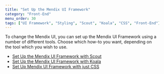 ```yaml
---
title: "Set Up the Mendix UI Framework"
category: "Front-End"
menu_order: 30
tags: ["UI Framework", "Styling", "Scout", "Koala", "CSS", "Front-End"]
---
```


To change the Mendix UI, you can set up the Mendix UI Framework using a number of different tools. Choose which how-to you want, depending on the tool which you wish to use.

* [Set Up the Mendix UI Framework with Scout](setup-mendix-ui-framework-with-scout)
* [Set Up the Mendix UI Framework with Koala](setup-mendix-ui-framework-with-koala)
* [Set Up Mendix UI Framework with just CSS](setup-mendix-ui-framework-with-just-css)

